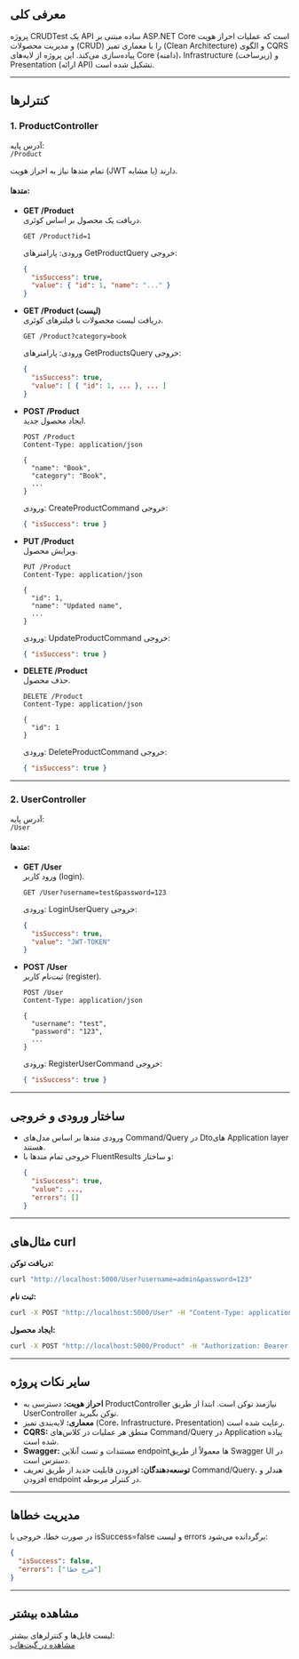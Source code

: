 

## معرفی کلی

پروژه CRUDTest یک API ساده مبتنی بر ASP.NET Core است که عملیات احراز هویت و مدیریت محصولات (CRUD) را با معماری تمیز (Clean Architecture) و الگوی CQRS پیاده‌سازی می‌کند. این پروژه از لایه‌های Core (دامنه)، Infrastructure (زیرساخت) و Presentation (ارائه API) تشکیل شده است.

---

## کنترلرها

### 1. ProductController

آدرس پایه:  
`/Product`

تمام متدها نیاز به احراز هویت (JWT یا مشابه) دارند.

#### متدها:

- **GET /Product**  
  دریافت یک محصول بر اساس کوئری.
  ```http
  GET /Product?id=1
  ```
  ورودی: پارامترهای GetProductQuery
  خروجی:  
  ```json
  {
    "isSuccess": true,
    "value": { "id": 1, "name": "..." }
  }
  ```

- **GET /Product (لیست)**  
  دریافت لیست محصولات با فیلترهای کوئری.
  ```http
  GET /Product?category=book
  ```
  ورودی: پارامترهای GetProductsQuery
  خروجی:  
  ```json
  {
    "isSuccess": true,
    "value": [ { "id": 1, ... }, ... ]
  }
  ```

- **POST /Product**  
  ایجاد محصول جدید.
  ```http
  POST /Product
  Content-Type: application/json

  {
    "name": "Book",
    "category": "Book",
    ...
  }
  ```
  ورودی: CreateProductCommand
  خروجی:  
  ```json
  { "isSuccess": true }
  ```

- **PUT /Product**  
  ویرایش محصول.
  ```http
  PUT /Product
  Content-Type: application/json

  {
    "id": 1,
    "name": "Updated name",
    ...
  }
  ```
  ورودی: UpdateProductCommand
  خروجی:  
  ```json
  { "isSuccess": true }
  ```

- **DELETE /Product**  
  حذف محصول.
  ```http
  DELETE /Product
  Content-Type: application/json

  {
    "id": 1
  }
  ```
  ورودی: DeleteProductCommand
  خروجی:  
  ```json
  { "isSuccess": true }
  ```

---

### 2. UserController

آدرس پایه:  
`/User`

#### متدها:

- **GET /User**  
  ورود کاربر (login).
  ```http
  GET /User?username=test&password=123
  ```
  ورودی: LoginUserQuery
  خروجی:  
  ```json
  {
    "isSuccess": true,
    "value": "JWT-TOKEN"
  }
  ```

- **POST /User**  
  ثبت‌نام کاربر (register).
  ```http
  POST /User
  Content-Type: application/json

  {
    "username": "test",
    "password": "123",
    ...
  }
  ```
  ورودی: RegisterUserCommand
  خروجی:  
  ```json
  { "isSuccess": true }
  ```

---

## ساختار ورودی و خروجی

- ورودی متدها بر اساس مدل‌های Command/Query در Dtoهای Application layer هستند.
- خروجی تمام متدها با FluentResults و ساختار:
  ```json
  {
    "isSuccess": true,
    "value": ...,
    "errors": []
  }
  ```

---

## مثال‌های curl

**دریافت توکن:**
```bash
curl "http://localhost:5000/User?username=admin&password=123"
```

**ثبت نام:**
```bash
curl -X POST "http://localhost:5000/User" -H "Content-Type: application/json" -d '{"username":"test","password":"123"}'
```

**ایجاد محصول:**
```bash
curl -X POST "http://localhost:5000/Product" -H "Authorization: Bearer {token}" -H "Content-Type: application/json" -d '{"name":"Book"}'
```

---

## سایر نکات پروژه

- **احراز هویت:** دسترسی به ProductController نیازمند توکن است. ابتدا از طریق UserController توکن بگیرید.
- **معماری:** لایه‌بندی تمیز (Core، Infrastructure، Presentation) رعایت شده است.
- **CQRS:** منطق هر عملیات در کلاس‌های Command/Query در Application پیاده شده است.
- **Swagger:** مستندات و تست آنلاین endpointها معمولاً از طریق Swagger UI در دسترس است.
- **توسعه‌دهندگان:** افزودن قابلیت جدید از طریق تعریف Command/Query، هندلر و افزودن endpoint در کنترلر مربوطه.

---

## مدیریت خطاها

در صورت خطا، خروجی با isSuccess=false و لیست errors برگردانده می‌شود:
```json
{
  "isSuccess": false,
  "errors": ["شرح خطا"]
}
```

---

## مشاهده بیشتر

لیست فایل‌ها و کنترلرهای بیشتر:  
[مشاهده در گیت‌هاب](https://github.com/sharificodes/CRUDTest/tree/master/src/Presentation/CRUDTest.Presentation/Controllers)
